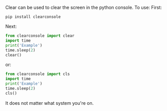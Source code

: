 Clear can be used to clear the screen in the python console.
To use:
First:
```
pip install clearconsole
```
Next:
```python
from clearconsole import clear
import time
print('Example')
time.sleep(2)
clear()
```
or:
```python
from clearconsole import cls
import time
print('Example')
time.sleep(2)
cls()
```
It does not matter what system you're on.
